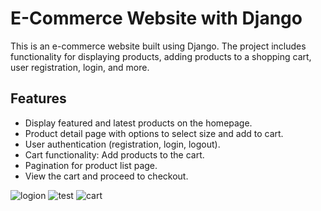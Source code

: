 # E-Commerce Website with Django

This is an e-commerce website built using Django. The project includes functionality for displaying products, adding products to a shopping cart, user registration, login, and more.

## Features

- Display featured and latest products on the homepage.
- Product detail page with options to select size and add to cart.
- User authentication (registration, login, logout).
- Cart functionality: Add products to the cart.
- Pagination for product list page.
- View the cart and proceed to checkout.



![logion](https://github.com/user-attachments/assets/742a5495-8d9b-4cb9-85a6-03dfa7c3add3)
![test](https://github.com/user-attachments/assets/50c1ddee-0c04-4619-947c-bcaa68c517c4)
![cart](https://github.com/user-attachments/assets/8175181d-0eb6-4c6a-a5b7-c4ada76a9328)
